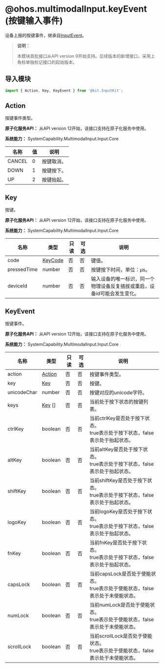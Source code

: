 # @ohos.multimodalInput.keyEvent (按键输入事件)

<!--Kit: Input Kit-->
<!--Subsystem: MultimodalInput-->
<!--Owner: @zhaoxueyuan-->
<!--Designer: @hanruofei-->
<!--Tester: @Lyuxin-->
<!--Adviser: @Brilliantry_Rui-->

设备上报的按键事件，继承自[InputEvent](js-apis-inputevent.md)。

> **说明：**
>
> 本模块首批接口从API version 9开始支持。后续版本的新增接口，采用上角标单独标记接口的起始版本。

## 导入模块

```js
import { Action, Key, KeyEvent } from '@kit.InputKit';
```

## Action

按键事件类型。

**原子化服务API：** 从API version 12开始，该接口支持在原子化服务中使用。

**系统能力：** SystemCapability.MultimodalInput.Input.Core

| 名称   | 值  | 说明     |
| ------ | ------- | -------- |
| CANCEL | 0    | 按键取消。 |
| DOWN   | 1    | 按键按下。 |
| UP     | 2    | 按键抬起。 |

## Key

按键。

**原子化服务API：** 从API version 12开始，该接口支持在原子化服务中使用。

**系统能力：** SystemCapability.MultimodalInput.Input.Core

| 名称        | 类型 | 只读 | 可选 | 说明           |
| ----------- | -------- | ---- | ---- | -------------- |
| code        | [KeyCode](js-apis-keycode.md#keycode)  | 否   | 否   | 键值。         |
| pressedTime | number   | 否   | 否   | 按键按下时间，单位：μs。 |
| deviceId    | number   | 否   | 否   | 输入设备的唯一标识，同一个物理设备反复插拔或重启，设备id可能会发生变化。   |

## KeyEvent

按键事件。

**原子化服务API：** 从API version 12开始，该接口支持在原子化服务中使用。

**系统能力：** SystemCapability.MultimodalInput.Input.Core

| 名称        | 类型 | 只读 | 可选 | 说明                           |
| ----------- | -------- | ---- | ---- | ------------------------------ |
| action      | [Action](#action)   | 否   | 否   | 按键事件类型。                       |
| key         | [Key](#key)      | 否   | 否   | 按键。             |
| unicodeChar | number   | 否   | 否   | 按键对应的unicode字符。          |
| keys        | [Key](#key) []    | 否   | 否   | 当前处于按下状态的按键列表。     |
| ctrlKey     | boolean  | 否   | 否   | 当前ctrlKey是否处于按下状态。 <br/>true表示处于按下状态，false表示处于抬起状态。 |
| altKey      | boolean  | 否   | 否   | 当前altKey是否处于按下状态。 <br/>true表示处于按下状态，false表示处于抬起状态。     |
| shiftKey    | boolean  | 否   | 否   | 当前shiftKey是否处于按下状态。 <br/>true表示处于按下状态，false表示处于抬起状态。   |
| logoKey     | boolean  | 否   | 否   | 当前logoKey是否处于按下状态。 <br/>true表示处于按下状态，false表示处于抬起状态。    |
| fnKey       | boolean  | 否   | 否   | 当前fnKey是否处于按下状态。 <br/>true表示处于按下状态，false表示处于抬起状态。      |
| capsLock    | boolean  | 否   | 否   | 当前capsLock是否处于使能状态。 <br/>true表示处于使能状态，false表示处于未使能状态。   |
| numLock     | boolean  | 否   | 否   | 当前numLock是否处于使能状态。 <br/>true表示处于使能状态，false表示处于未使能状态。    |
| scrollLock  | boolean  | 否   | 否   | 当前scrollLock是否处于使能状态。 <br/>true表示处于使能状态，false表示处于未使能状态。 |
